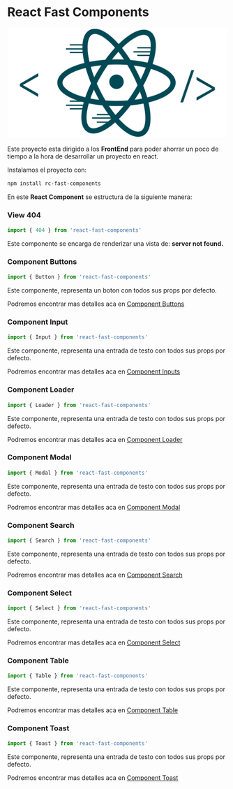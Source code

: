 # React Fast Components

![logo](react.png)

Este proyecto esta dirigido a los **FrontEnd** para poder ahorrar un poco de tiempo a la hora de desarrollar un proyecto en react.

Instalamos el proyecto con: 
```bash
npm install rc-fast-components
```

En este __React Component__ se estructura de la siguiente manera:

### View 404
```jsx
import { 404 } from 'react-fast-components'
```

Este componente se encarga de renderizar una vista de: __server not found.__

### Component Buttons
```jsx
import { Button } from 'react-fast-components'
```

Este componente, representa un boton con todos sus props por defecto.

Podremos encontrar mas detalles aca en [Component Buttons](dist/button/README.md)

### Component Input
```jsx
import { Input } from 'react-fast-components'
```

Este componente, representa una entrada de testo con todos sus props por defecto.

Podremos encontrar mas detalles aca en [Component Inputs](dist/input/README.md)

### Component Loader
```jsx
import { Loader } from 'react-fast-components'
```

Este componente, representa una entrada de testo con todos sus props por defecto.

Podremos encontrar mas detalles aca en [Component Loader](dist/loader/README.md)

### Component Modal
```jsx
import { Modal } from 'react-fast-components'
```

Este componente, representa una entrada de testo con todos sus props por defecto.

Podremos encontrar mas detalles aca en [Component Modal](dist/modal/README.md)

### Component Search
```jsx
import { Search } from 'react-fast-components'
```

Este componente, representa una entrada de testo con todos sus props por defecto.

Podremos encontrar mas detalles aca en [Component Search](dist/search/README.md)

### Component Select
```jsx
import { Select } from 'react-fast-components'
```

Este componente, representa una entrada de testo con todos sus props por defecto.

Podremos encontrar mas detalles aca en [Component Select](dist/select/README.md)

### Component Table
```jsx
import { Table } from 'react-fast-components'
```

Este componente, representa una entrada de testo con todos sus props por defecto.

Podremos encontrar mas detalles aca en [Component Table](dist/table/README.md)

### Component Toast
```jsx
import { Toast } from 'react-fast-components'
```

Este componente, representa una entrada de testo con todos sus props por defecto.

Podremos encontrar mas detalles aca en [Component Toast](dist/toast/README.md)